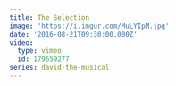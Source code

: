 ```yaml
---
title: The Selection
image: 'https://i.imgur.com/MuLYIpM.jpg'
date: '2016-08-21T09:30:00.000Z'
video:
  type: vimeo
  id: 179659277
series: david-the-musical
---
```


